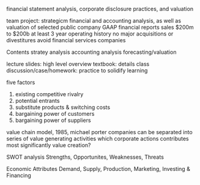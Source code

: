 financial statement analysis, corporate disclosure practices, and valuation

team project: 
strategicm financial and accounting analysis, as well as valuation of selected public company
GAAP financial reports
sales $200m to $200b
at least 3 year operating history
no major acquisitions or divestitures
avoid financial services companies

Contents
stratey analysis
accounting analysis
forecasting/valuation

lecture slides: high level overview
textbook: details
class discussion/case/homework: practice to solidify learning

five factors
1. existing competitive rivalry
2. potential entrants
3. substitute products & switching costs
4. bargaining power of customers
5. bargaining power of suppliers

value chain model, 1985, michael porter
companies can be separated into series of value generating activities
which corporate actions contributes most significantly value creation?

SWOT analysis
Strengths, Opportunites, Weaknesses, Threats

Economic Attributes
Demand, Supply, Production, Marketing, Investing & Financing
